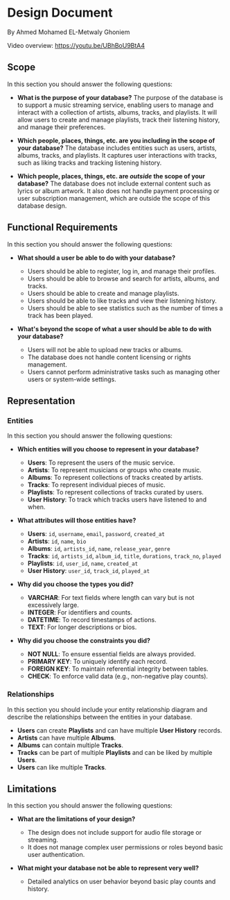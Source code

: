 # Design Document

By Ahmed Mohamed EL-Metwaly Ghoniem

Video overview: https://youtu.be/UBhBoU9BtA4

## Scope

In this section you should answer the following questions:

* **What is the purpose of your database?**
  The purpose of the database is to support a music streaming service, enabling users to manage and interact with a collection of artists, albums, tracks, and playlists. It will allow users to create and manage playlists, track their listening history, and manage their preferences.

* **Which people, places, things, etc. are you including in the scope of your database?**
  The database includes entities such as users, artists, albums, tracks, and playlists. It captures user interactions with tracks, such as liking tracks and tracking listening history.

* **Which people, places, things, etc. are *outside* the scope of your database?**
  The database does not include external content such as lyrics or album artwork. It also does not handle payment processing or user subscription management, which are outside the scope of this database design.

## Functional Requirements

In this section you should answer the following questions:

* **What should a user be able to do with your database?**
  - Users should be able to register, log in, and manage their profiles.
  - Users should be able to browse and search for artists, albums, and tracks.
  - Users should be able to create and manage playlists.
  - Users should be able to like tracks and view their listening history.
  - Users should be able to see statistics such as the number of times a track has been played.

* **What's beyond the scope of what a user should be able to do with your database?**
  - Users will not be able to upload new tracks or albums.
  - The database does not handle content licensing or rights management.
  - Users cannot perform administrative tasks such as managing other users or system-wide settings.

## Representation

### Entities

In this section you should answer the following questions:

* **Which entities will you choose to represent in your database?**
  - **Users**: To represent the users of the music service.
  - **Artists**: To represent musicians or groups who create music.
  - **Albums**: To represent collections of tracks created by artists.
  - **Tracks**: To represent individual pieces of music.
  - **Playlists**: To represent collections of tracks curated by users.
  - **User History**: To track which tracks users have listened to and when.

* **What attributes will those entities have?**
  - **Users**: `id`, `username`, `email`, `password`, `created_at`
  - **Artists**: `id`, `name`, `bio`
  - **Albums**: `id`, `artists_id`, `name`, `release_year`, `genre`
  - **Tracks**: `id`, `artists_id`, `album_id`, `title`, `durations`, `track_no`, `played`
  - **Playlists**: `id`, `user_id`, `name`, `created_at`
  - **User History**: `user_id`, `track_id`, `played_at`

* **Why did you choose the types you did?**
  - **VARCHAR**: For text fields where length can vary but is not excessively large.
  - **INTEGER**: For identifiers and counts.
  - **DATETIME**: To record timestamps of actions.
  - **TEXT**: For longer descriptions or bios.

* **Why did you choose the constraints you did?**
  - **NOT NULL**: To ensure essential fields are always provided.
  - **PRIMARY KEY**: To uniquely identify each record.
  - **FOREIGN KEY**: To maintain referential integrity between tables.
  - **CHECK**: To enforce valid data (e.g., non-negative play counts).

### Relationships

In this section you should include your entity relationship diagram and describe the relationships between the entities in your database.

* **Users** can create **Playlists** and can have multiple **User History** records.
* **Artists** can have multiple **Albums**.
* **Albums** can contain multiple **Tracks**.
* **Tracks** can be part of multiple **Playlists** and can be liked by multiple **Users**.
* **Users** can like multiple **Tracks**.

## Limitations

In this section you should answer the following questions:

* **What are the limitations of your design?**
  - The design does not include support for audio file storage or streaming.
  - It does not manage complex user permissions or roles beyond basic user authentication.

* **What might your database not be able to represent very well?**
  - Detailed analytics on user behavior beyond basic play counts and history.

